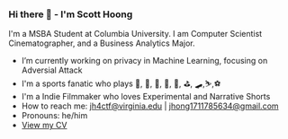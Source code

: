 ### Hi there 👋 - I'm Scott Hoong

<!--
**jts-hong/jts-hong** is a ✨ _special_ ✨ repository because its `README.md` (this file) appears on your GitHub profile.



Here are some ideas to get you started:

- 🔭 I’m currently working on ...
- 🌱 I’m currently learning ...
- 👯 I’m looking to collaborate on ...
- 🤔 I’m looking for help with ...
- 💬 Ask me about ...
- 📫 How to reach me: ...
- 😄 Pronouns: ...
- ⚡ Fun fact: ...
-->
I'm a MSBA Student at Columbia University. I am Computer Scientist Cinematographer, and a Business Analytics Major. 

- I’m currently working on privacy in Machine Learning, focusing on Adversial Attack
- I'm a sports fanatic who plays 🏀, 🏈, 🥍, 🎾, 🥏, ⛳️, 🛹,⛷️,⚽️
- I'm a Indie Filmmaker who loves Experimental and Narrative Shorts
- How to reach me: jh4ctf@virginia.edu | jhong1711785634@gmail.com
- Pronouns: he/him
- [View my CV](https://drive.google.com/file/d/1P1icnvAAK2vQ_LLow7Bk9nyCrbyXd6Mf/view?usp=share_link)
